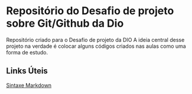 # Repositório do Desafio de projeto sobre Git/Github da Dio
Repositório criado para o Desafio de projeto da DIO
A ideia central desse projeto na verdade é colocar alguns códigos criados nas aulas
como uma forma de estudo.

## Links Úteis
[Sintaxe Markdown](https://www.markdownguide.org/basic-syntax/)

